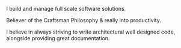 I build and manage full scale software solutions.

Believer of the Craftsman Philosophy & really into productivity.

I believe in always striving to write architectural well designed code, alongside providing great documentation.


</div>
